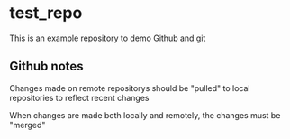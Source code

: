 # test_repo
This is an example repository to demo Github and git

## Github notes
Changes made on remote repositorys should be "pulled" to local repositories to reflect recent changes

When changes are made both locally and remotely, the changes must be "merged"
